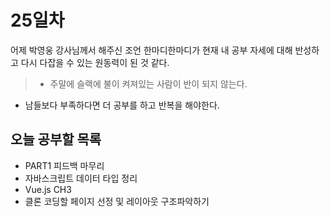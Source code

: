 # 25일차

어제 박영웅 강사님께서 해주신 조언 한마디한마디가 현재 내 공부 자세에 대해 반성하고 다시 다잡을 수 있는 원동력이 된 것 같다.

>- 주말에 슬랙에 불이 켜져있는 사람이 반이 되지 않는다.
- 남들보다 부족하다면 더 공부를 하고 반복을 해야한다.

## 오늘 공부할 목록
- PART1 피드백 마무리
- 자바스크립트 데이터 타입 정리
- Vue.js CH3
- 클론 코딩할 페이지 선정 및 레이아웃 구조파악하기